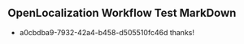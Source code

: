 ## OpenLocalization Workflow Test MarkDown
* a0cbdba9-7932-42a4-b458-d505510fc46d 
thanks!<!--HONumber=Mar16_HO3-->
